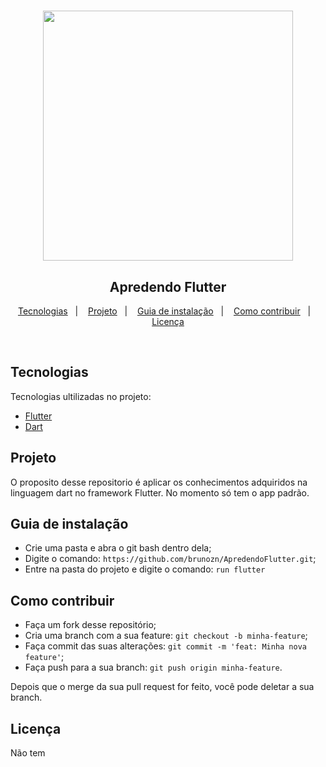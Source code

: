 <h1 align="center">
<img alt="" title="" src="" width="400" /><br>
</h1>

<h2 align="center">Apredendo Flutter</h2>


<p align="center">
  <a href="#tecnologias">Tecnologias</a>&nbsp;&nbsp;&nbsp;|&nbsp;&nbsp;&nbsp;
  <a href="#projeto">Projeto</a>&nbsp;&nbsp;&nbsp;|&nbsp;&nbsp;&nbsp;
  <a href="#guia-de-instalação">Guia de instalação</a>&nbsp;&nbsp;&nbsp;|&nbsp;&nbsp;&nbsp;
  <a href="#como-contribuir">Como contribuir</a>&nbsp;&nbsp;&nbsp;|&nbsp;&nbsp;&nbsp;
  <a href="#licença">Licença</a>
</p>

<br>

## Tecnologias

Tecnologias ultilizadas no projeto:

- [Flutter](https://flutter.dev/)
- [Dart](https://dart.dev/)

## Projeto

O proposito desse repositorio é aplicar os conhecimentos adquiridos na linguagem dart no framework Flutter. No momento só tem o app padrão. 

##  Guia de instalação

- Crie uma pasta e abra o git bash dentro dela;
- Digite o comando: `https://github.com/brunozn/ApredendoFlutter.git`;
- Entre na pasta do projeto e digite o comando: `run flutter`



## Como contribuir

- Faça um fork desse repositório;
- Cria uma branch com a sua feature: `git checkout -b minha-feature`;
- Faça commit das suas alterações: `git commit -m 'feat: Minha nova feature'`;
- Faça push para a sua branch: `git push origin minha-feature`.

Depois que o merge da sua pull request for feito, você pode deletar a sua branch.

## Licença
Não tem
